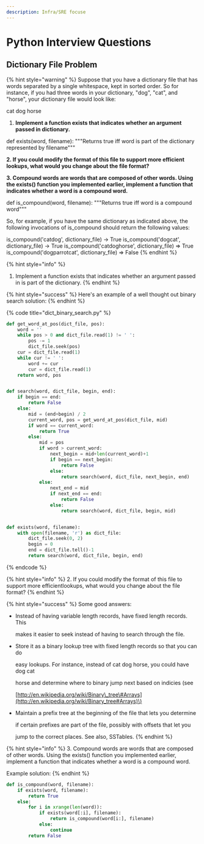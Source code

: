 ```yaml
---
description: Infra/SRE focuse
---
```


# Python Interview Questions

## Dictionary File Problem

{% hint style="warning" %}
Suppose that you have a dictionary file that has words separated by a single whitespace, kept in sorted order. So for instance, if you had three words in your dictionary, "dog", "cat", and "horse", your dictionary file would look like:

cat dog horse

1. **Implement a function exists that indicates whether an argument passed in dictionary.**

def exists\(word, filename\): """Returns true iff word is part of the dictionary represented by filename"""

   **2. If you could modify the format of this file to support more efficient lookups, what would you change about the file format?**

   **3. Compound words are words that are composed of other words. Using the exists\(\) function you implemented earlier, implement a function that indicates whether a word is a compound word.**

def is\_compound\(word, filename\): """Returns true iff word is a compound word"""

So, for example, if you have the same dictionary as indicated above, the following invocations of is\_compound should return the following values:

is\_compound\('catdog', dictionary\_file\) -&gt; True is\_compound\('dogcat', dictionary\_file\) -&gt; True is\_compound\('catdoghorse', dictionary\_file\) =&gt; True is\_compound\('dogparrotcat', dictionary\_file\) =&gt; False
{% endhint %}

{% hint style="info" %}
1. Implement a function exists that indicates whether an argument passed in is part of the dictionary.
{% endhint %}

{% hint style="success" %}
Here's an example of a well thought out binary search solution:
{% endhint %}

{% code title="dict\_binary\_search.py" %}
```python
def get_word_at_pos(dict_file, pos):
    word = ''
    while pos > 0 and dict_file.read(1) != ' ':
        pos -= 1
        dict_file.seek(pos)
    cur = dict_file.read(1)
    while cur != ' ':
        word += cur
        cur = dict_file.read(1)
    return word, pos


def search(word, dict_file, begin, end):
    if begin == end:
        return False
    else:
        mid = (end+begin) / 2
        current_word, pos = get_word_at_pos(dict_file, mid)
        if word == current_word:
            return True
        else:
            mid = pos
            if word > current_word:
                next_begin = mid+len(current_word)+1
                if begin == next_begin:
                    return False
                else:
                    return search(word, dict_file, next_begin, end)
            else:
                next_end = mid
                if next_end == end:
                    return False
                else:
                    return search(word, dict_file, begin, mid)


def exists(word, filename):
    with open(filename, 'r') as dict_file:
        dict_file.seek(0, 2)
        begin = 0
        end = dict_file.tell()-1
        return search(word, dict_file, begin, end)

```
{% endcode %}



{% hint style="info" %}
2. If you could modify the format of this file to support more efficientlookups, what would you change about the file format?
{% endhint %}

{% hint style="success" %}
Some good answers:

* Instead of having variable length records, have fixed length records. This

  makes it easier to seek instead of having to search through the file.

* Store it as a binary lookup tree with fixed length records so that you can do

  easy lookups. For instance, instead of cat dog horse, you could have dog cat

  horse and determine where to binary jump next based on indicies \(see

  [http://en.wikipedia.org/wiki/Binary\_tree\#Arrays](http://en.wikipedia.org/wiki/Binary_tree#Arrays)\)

* Maintain a prefix tree at the beginning of the file that lets you determine

  if certain prefixes are part of the file, possibly with offsets that let you

  jump to the correct places. See also, SSTables.
{% endhint %}

{% hint style="info" %}
3. Compound words are words that are composed of other words. Using the exists\(\) function you implemented earlier, implement a function that indicates whether a word is a compound word.

Example solution:
{% endhint %}

```python
def is_compound(word, filename):
    if exists(word, filename):
        return True
    else:
        for i in xrange(len(word)):
            if exists(word[:i], filename):
                return is_compound(word[i:], filename)
            else:
                continue
        return False

```

